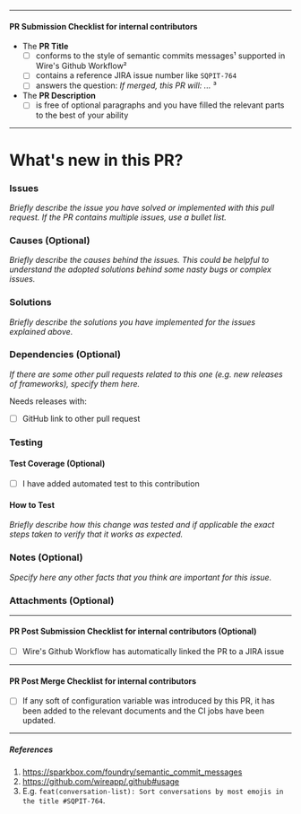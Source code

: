 ----
#### PR Submission Checklist for internal contributors

- The **PR Title**
    - [ ] conforms to the style of semantic commits messages¹ supported in Wire's Github Workflow²
    - [ ] contains a reference JIRA issue number like `SQPIT-764`
    - [ ] answers the question: _If merged, this PR will: ..._ ³

- The **PR Description**
    - [ ] is free of optional paragraphs and you have filled the relevant parts to the best of your ability
----

# What's new in this PR?

### Issues

_Briefly describe the issue you have solved or implemented with this pull request. If the PR contains multiple issues, use a bullet list._

### Causes (Optional)

_Briefly describe the causes behind the issues. This could be helpful to understand the adopted solutions behind some nasty bugs or complex issues._

### Solutions

_Briefly describe the solutions you have implemented for the issues explained above._

### Dependencies (Optional)

_If there are some other pull requests related to this one (e.g. new releases of frameworks), specify them here._

Needs releases with:

- [ ] GitHub link to other pull request

### Testing

#### Test Coverage (Optional)

- [ ] I have added automated test to this contribution

#### How to Test

_Briefly describe how this change was tested and if applicable the exact steps taken to verify that it works as expected._

### Notes (Optional)

_Specify here any other facts that you think are important for this issue._

### Attachments (Optional)

<!-- _Attachments like images, videos, etc. (drag and drop in the text box)_ -->
<!--
| Before | After |
| ----------- | ------------ |
|   |   |
-->

----
#### PR Post Submission Checklist for internal contributors (Optional)

- [ ] Wire's Github Workflow has automatically linked the PR to a JIRA issue
----
#### PR Post Merge Checklist for internal contributors

- [ ] If any soft of configuration variable was introduced by this PR, it has been added to the relevant documents and the CI jobs have been updated.
----
##### References
1. https://sparkbox.com/foundry/semantic_commit_messages
1. https://github.com/wireapp/.github#usage
1. E.g. `feat(conversation-list): Sort conversations by most emojis in the title #SQPIT-764`.
